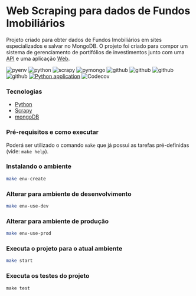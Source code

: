 # Web Scraping para dados de Fundos Imobiliários

Projeto criado para obter dados de Fundos Imobiliários em sites especializados e salvar no MongoDB. O projeto foi criado para compor um sistema de gerenciamento de portifólios de investimentos junto com uma [API](https://github.com/jnetocurti/patrimony-management-api) e uma aplicação [Web](https://github.com/jnetocurti/patrimony-management-web).

![pyenv](https://img.shields.io/badge/pyenv-2.0.1-blue)
![python](https://img.shields.io/badge/python-3.9.0-blue)
![scrapy](https://img.shields.io/badge/scrapy-2.5.0-blue)
![pymongo](https://img.shields.io/badge/pymongo-3.11.4-blue)
![github](https://img.shields.io/github/forks/jnetocurti/patrimony-management-web-scraping)
![github](https://img.shields.io/github/stars/jnetocurti/patrimony-management-web-scraping)
![github](https://img.shields.io/github/issues/jnetocurti/patrimony-management-web-scraping)
![github](https://img.shields.io/github/license/jnetocurti/patrimony-management-web-scraping)
[![Python application](https://github.com/jnetocurti/patrimony-management-web-scraping/actions/workflows/python-app.yml/badge.svg)](https://github.com/jnetocurti/patrimony-management-web-scraping/actions/workflows/python-app.yml)
![Codecov](https://img.shields.io/codecov/c/github/jnetocurti/patrimony-management-web-scraping)

### Tecnologias

- [Python](https://www.python.org)
- [Scrapy](https://scrapy.org/)
- [mongoDB](https://www.mongodb.com/)

### Pré-requisitos e como executar

Poderá ser utilizado o comando `make` que já possui as tarefas pré-definidas (vide: `make help`).

### Instalando o ambiente

```sh
make env-create
```

### Alterar para ambiente de desenvolvimento

```sh
make env-use-dev
```

### Alterar para ambiente de produção

```sh
make env-use-prod
```

### Executa o projeto para o atual ambiente

```sh
make start
```

### Executa os testes do projeto

```
make test
```
